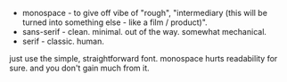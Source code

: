 - monospace - to give off vibe of "rough", "intermediary (this will be turned into something else - like a film / product)".
- sans-serif - clean. minimal. out of the way. somewhat mechanical.
- serif - classic. human.

just use the simple, straightforward font.
monospace hurts readability for sure. and you don't gain much from it.